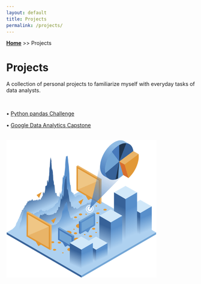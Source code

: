 ```yaml
---
layout: default
title: Projects
permalink: /projects/
---
```

**[Home](https://xyjiang970.github.io/)** >> Projects
# Projects
A collection of personal projects to familiarize myself with everyday tasks of data analysts.

<br>

• [Python pandas Challenge](https://xyjiang970.github.io/projects/pandas_project_challenge/pandas.html)

• [Google Data Analytics Capstone](#)

<br>


<img src="/projects/projects_page_image.png" alt="projects_page_image" width="400">
